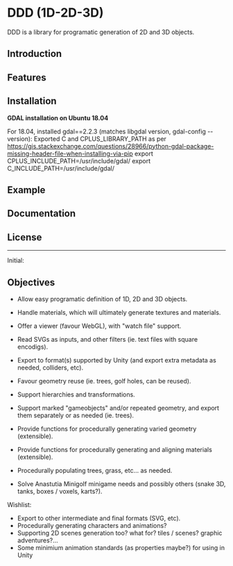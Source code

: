 # DDD (1D-2D-3D)

DDD is a library for programatic generation of 2D and 3D objects.

## Introduction



## Features

## Installation


**GDAL installation on Ubuntu 18.04**

For 18.04, installed gdal==2.2.3 (matches libgdal version, gdal-config --version):
Exported C and CPLUS_LIBRARY_PATH as per https://gis.stackexchange.com/questions/28966/python-gdal-package-missing-header-file-when-installing-via-pip
export CPLUS_INCLUDE_PATH=/usr/include/gdal/
export C_INCLUDE_PATH=/usr/include/gdal/


## Example

## Documentation

## License

- - -

Initial:

## Objectives

- Allow easy programatic definition of 1D, 2D and 3D objects.
- Handle materials, which will ultimately generate textures and materials.
- Offer a viewer (favour WebGL), with "watch file" support.
- Read SVGs as inputs, and other filters (ie. text files with square encodigs).
- Export to format(s) supported by Unity (and export extra metadata as needed, colliders, etc).
- Favour geometry reuse (ie. trees, golf holes, can be reused).
- Support hierarchies and transformations.
- Support marked "gameobjects" and/or repeated geometry, and export them separately or as needed (ie. trees).

- Provide functions for procedurally generating varied geometry (extensible).
- Provide functions for procedurally generating and aligning materials (extensible).
- Procedurally populating trees, grass, etc... as needed.

- Solve Anastutia Minigolf minigame needs and possibly others (snake 3D, tanks, boxes / voxels, karts?).

Wishlist:

- Export to other intermediate and final formats (SVG, etc). 
- Procedurally generating characters and animations?
- Supporting 2D scenes generation too? what for? tiles / scenes? graphic adventures?...
- Some minimium animation standards (as properties maybe?) for using in Unity

